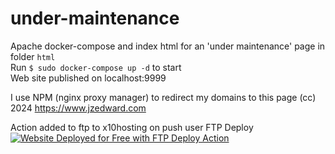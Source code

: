 # under-maintenance
Apache docker-compose and index html for an 'under maintenance' page in folder `html`  
Run `$ sudo docker-compose up -d` to start  
Web site published on localhost:9999

I use NPM (nginx proxy manager) to redirect my domains to this page
(cc) 2024 https://www.jzedward.com

Action added to ftp to x10hosting on push user FTP Deploy  
[<img alt="Website Deployed for Free with FTP Deploy Action" src="https://img.shields.io/badge/Website deployed for free with-FTP DEPLOY ACTION-%3CCOLOR%3E?style=for-the-badge&color=2b9348">](https://github.com/SamKirkland/FTP-Deploy-Action)
